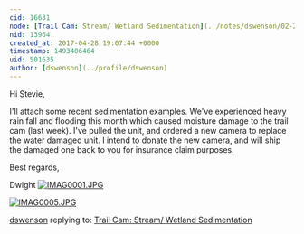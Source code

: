 ```yaml
---
cid: 16631
node: [Trail Cam: Stream/ Wetland Sedimentation](../notes/dswenson/02-26-2017/trail-cam-stream-wetland-sedimentation)
nid: 13964
created_at: 2017-04-28 19:07:44 +0000
timestamp: 1493406464
uid: 501635
author: [dswenson](../profile/dswenson)
---
```


Hi Stevie,

I'll attach some recent sedimentation examples.  We've experienced heavy rain fall and flooding this month which caused moisture damage to the trail cam (last week).  I've pulled the unit, and ordered a new camera to replace the water damaged unit.  I intend to donate the new camera, and will ship the damaged one back to you for insurance claim purposes.

Best regards,

Dwight
[![IMAG0001.JPG](https://publiclab.org/system/images/photos/000/020/222/large/IMAG0001.JPG)](https://publiclab.org/system/images/photos/000/020/222/original/IMAG0001.JPG)


[![IMAG0005.JPG](https://publiclab.org/system/images/photos/000/020/221/large/IMAG0005.JPG)](https://publiclab.org/system/images/photos/000/020/221/original/IMAG0005.JPG)



[dswenson](../profile/dswenson) replying to: [Trail Cam: Stream/ Wetland Sedimentation](../notes/dswenson/02-26-2017/trail-cam-stream-wetland-sedimentation)

